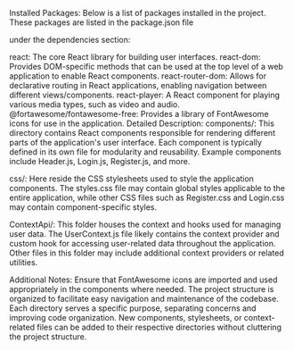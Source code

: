 

Installed Packages:
Below is a list of packages installed in the project. These packages are listed in the package.json file 

under the dependencies section:

react: The core React library for building user interfaces.
react-dom: Provides DOM-specific methods that can be used at the top level of a web application to enable React components.
react-router-dom: Allows for declarative routing in React applications, enabling navigation between different views/components.
react-player: A React component for playing various media types, such as video and audio.
@fortawesome/fontawesome-free: Provides a library of FontAwesome icons for use in the application.
Detailed Description:
components/: This directory contains React components responsible for rendering different parts of the application's user interface. Each component is typically defined in its own file for modularity and reusability. Example components include Header.js, Login.js, Register.js, and more.

css/: Here reside the CSS stylesheets used to style the application components. The styles.css file may contain global styles applicable to the entire application, while other CSS files such as Register.css and Login.css may contain component-specific styles.

ContextApi/: This folder houses the context and hooks used for managing user data. The UserContext.js file likely contains the context provider and custom hook for accessing user-related data throughout the application. Other files in this folder may include additional context providers or related utilities.

Additional Notes:
Ensure that FontAwesome icons are imported and used appropriately in the components where needed.
The project structure is organized to facilitate easy navigation and maintenance of the codebase.
Each directory serves a specific purpose, separating concerns and improving code organization.
New components, stylesheets, or context-related files can be added to their respective directories without cluttering the project structure.